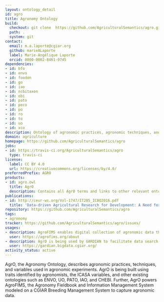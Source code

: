 ```yaml
---
layout: ontology_detail
id: agro
title: Agronomy Ontology
build:
  checkout: git clone  https://github.com/AgriculturalSemantics/agro.git
  path: .
  system: git
contact:
  email: m.a.laporte@cgiar.org
  github: marieALaporte
  label: Marie-Angélique Laporte
  orcid: 0000-0002-8461-9745
dependencies:
- id: bfo
- id: envo
- id: foodon
- id: go
- id: iao
- id: ncbitaxon
- id: obi
- id: pato
- id: peco
- id: po
- id: ro
- id: to
- id: uo
- id: xco
description: Ontology of agronomic practices, agronomic techniques, and agronomic variables used in agronomic experiments
domain: agriculture
homepage: https://github.com/AgriculturalSemantics/agro
jobs:
- id: https://travis-ci.org/AgriculturalSemantics/agro
  type: travis-ci
license:
  label: CC BY 4.0
  url: https://creativecommons.org/licenses/by/4.0/
preferredPrefix: AGRO
products:
- id: agro.owl
  title: AgrO
  description: Contains all AgrO terms and links to other relevant ontologies.
publications:
- id: http://ceur-ws.org/Vol-1747/IT205_ICBO2016.pdf
  title: 'Data-driven Agricultural Research for Development: A Need for Data Harmonization Via Semantics.'
repository: https://github.com/AgriculturalSemantics/agro
tags:
- agronomy
tracker: https://github.com/AgriculturalSemantics/agro/issues/
usages:
- description: AgroFIMS enables digital collection of agronomic data that is semantically described a priori with agronomic terms from AgrO.
  user: https://agrofims.org/about
- description: AgrO is being used by GARDIAN to facilitate data search within publications and datasets for use in quantitative analyses.
  user: https://gardian.bigdata.cgiar.org/
activity_status: active
---
```


AgrO, the Agronomy Ontology, describes agronomic practices, techniques, and variables used in agronomic experiments. AgrO is being built using traits identified by agronomists, the ICASA variables, and other existing ontologies such as ENVO, UO, PATO, IAO, and CHEBI. Further, AgrO powers AgroFIMS, the Agronomy Fieldbook and Information Management System modeled on a CGIAR Breeding Management System to capture agronomic data.
